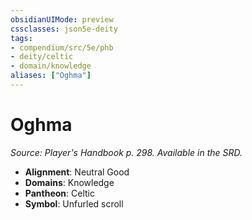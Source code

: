 ```yaml
---
obsidianUIMode: preview
cssclasses: json5e-deity
tags:
- compendium/src/5e/phb
- deity/celtic
- domain/knowledge
aliases: ["Oghma"]
---
```

# Oghma
*Source: Player's Handbook p. 298. Available in the SRD.* 

- **Alignment**: Neutral Good
- **Domains**: Knowledge
- **Pantheon**: Celtic
- **Symbol**: Unfurled scroll